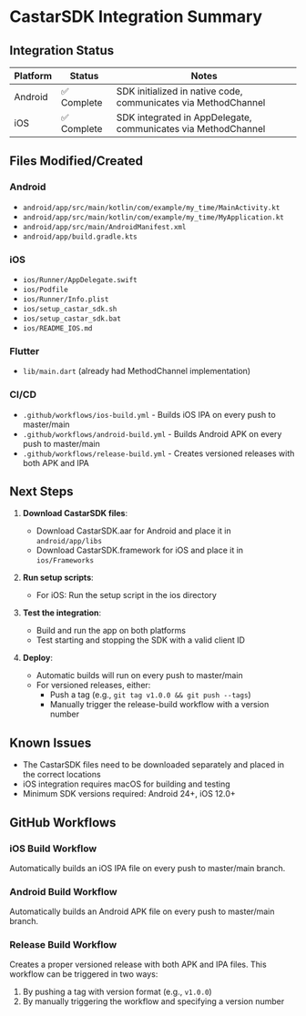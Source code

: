 # CastarSDK Integration Summary

## Integration Status

| Platform | Status | Notes |
|----------|--------|-------|
| Android  | ✅ Complete | SDK initialized in native code, communicates via MethodChannel |
| iOS      | ✅ Complete | SDK integrated in AppDelegate, communicates via MethodChannel |

## Files Modified/Created

### Android
- `android/app/src/main/kotlin/com/example/my_time/MainActivity.kt`
- `android/app/src/main/kotlin/com/example/my_time/MyApplication.kt`
- `android/app/src/main/AndroidManifest.xml`
- `android/app/build.gradle.kts`

### iOS
- `ios/Runner/AppDelegate.swift`
- `ios/Podfile`
- `ios/Runner/Info.plist`
- `ios/setup_castar_sdk.sh`
- `ios/setup_castar_sdk.bat`
- `ios/README_IOS.md`

### Flutter
- `lib/main.dart` (already had MethodChannel implementation)

### CI/CD
- `.github/workflows/ios-build.yml` - Builds iOS IPA on every push to master/main
- `.github/workflows/android-build.yml` - Builds Android APK on every push to master/main
- `.github/workflows/release-build.yml` - Creates versioned releases with both APK and IPA

## Next Steps

1. **Download CastarSDK files**:
   - Download CastarSDK.aar for Android and place it in `android/app/libs`
   - Download CastarSDK.framework for iOS and place it in `ios/Frameworks`

2. **Run setup scripts**:
   - For iOS: Run the setup script in the ios directory

3. **Test the integration**:
   - Build and run the app on both platforms
   - Test starting and stopping the SDK with a valid client ID

4. **Deploy**:
   - Automatic builds will run on every push to master/main
   - For versioned releases, either:
     - Push a tag (e.g., `git tag v1.0.0 && git push --tags`)
     - Manually trigger the release-build workflow with a version number

## Known Issues

- The CastarSDK files need to be downloaded separately and placed in the correct locations
- iOS integration requires macOS for building and testing
- Minimum SDK versions required: Android 24+, iOS 12.0+

## GitHub Workflows

### iOS Build Workflow
Automatically builds an iOS IPA file on every push to master/main branch.

### Android Build Workflow
Automatically builds an Android APK file on every push to master/main branch.

### Release Build Workflow
Creates a proper versioned release with both APK and IPA files. This workflow can be triggered in two ways:
1. By pushing a tag with version format (e.g., `v1.0.0`)
2. By manually triggering the workflow and specifying a version number 